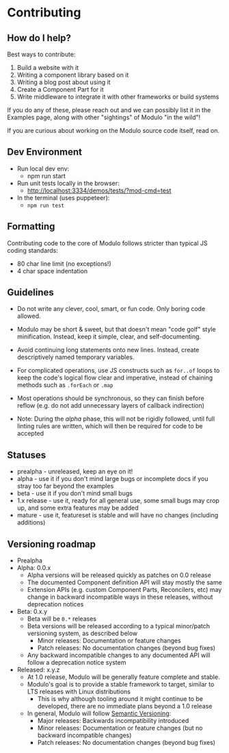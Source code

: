 # Contributing

## How do I help?

Best ways to contribute:
1. Build a website with it
2. Writing a component library based on it
3. Writing a blog post about using it
4. Create a Component Part for it
5. Write middleware to integrate it with other frameworks or build systems

If you do any of these, please reach out and we can possibly list it in the
Examples page, along with other "sightings" of Modulo "in the wild"!

If you are curious about working on the Modulo source code itself, read on.

## Dev Environment

- Run local dev env:
    - npm run start
- Run unit tests locally in the browser:
    - <http://localhost:3334/demos/tests/?mod-cmd=test>
- In the terminal (uses puppeteer):
    - `npm run test`

## Formatting

Contributing code to the core of Modulo follows stricter than typical JS coding
standards:

- 80 char line limit (no exceptions!)
- 4 char space indentation

## Guidelines

- Do not write any clever, cool, smart, or fun code. Only boring code allowed.
- Modulo may be short & sweet, but that doesn't mean "code golf" style
  minification. Instead, keep it simple, clear, and self-documenting.
- Avoid continuing long statements onto new lines. Instead, create
  descriptively named temporary variables.
- For complicated operations, use JS constructs such as `for..of` loops to keep
  the code's logical flow clear and imperative, instead of chaining methods
  such as `.forEach` or `.map`
- Most operations should be synchronous, so they can finish before reflow (e.g.
  do not add unnecessary layers of callback indirection)

- Note: During the *alpha* phase, this will not be rigidly followed, until full
  linting rules are written, which will then be required for code to be
  accepted


## Statuses

- prealpha - unreleased, keep an eye on it!
- alpha - use it if you don't mind large bugs or incomplete docs if you stray
  too far beyond the examples
- beta - use it if you don't mind small bugs
- 1.x release - use it, ready for all general use, some small bugs may crop up,
  and some extra features may be added
- mature - use it, featureset is stable and will have no changes (including
  additions)


## Versioning roadmap

- Prealpha
- Alpha: 0.0.x
    - Alpha versions will be released quickly as patches on 0.0 release
    - The documented Component definition API will stay mostly the same
    - Extension APIs (e.g. custom Component Parts, Reconcilers, etc) may change
      in backward incompatible ways in these releases, without deprecation
      notices
- Beta: 0.x.y
    - Beta will be `0.*` releases
    - Beta versions will be released according to a typical minor/patch
      versioning system, as described below
        - Minor releases: Documentation or feature changes
        - Patch releases: No documentation changes (beyond bug fixes)
    - Any backward incompatible changes to any documented API will follow a
      deprecation notice system
- Released: x.y.z
    - At 1.0 release, Modulo will be generally feature complete and stable.
    - Modulo's goal is to provide a stable framework to target, similar to LTS
      releases with Linux distributions
        - This is why although tooling around it might continue to be
          developed, there are no immediate plans beyond a 1.0 release
    - In general, Modulo will follow [Semantic Versioning](https://semver.org/):
        - Major releases: Backwards incompatibility introduced
        - Minor releases: Documentation or feature changes (but no backward
          incompatible changes)
        - Patch releases: No documentation changes (beyond bug fixes)


